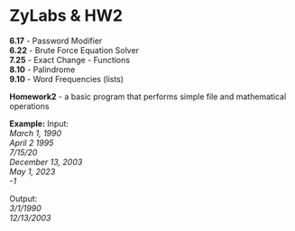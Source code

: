 # ZyLabs & HW2
__6.17__ - Password Modifier <br />
__6.22__ - Brute Force Equation Solver <br />
__7.25__ - Exact Change - Functions <br />
__8.10__ - Palindrome <br />
__9.10__ - Word Frequencies (lists)<br />

__Homework2__ - a basic program that performs simple file and mathematical operations

__Example:__ 
Input: <br />
_March 1, 1990_ <br />
_April 2 1995_ <br />
_7/15/20_ <br />
_December 13, 2003_ <br />
_May 1, 2023_ <br />
_-1_ <br />

Output: <br />
_3/1/1990_ <br />
_12/13/2003_ <br />
